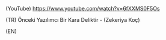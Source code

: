 (YouTube) https://www.youtube.com/watch?v=6fXXMS0F5Os

(TR) Önceki Yazılımcı Bir Kara Deliktir - (Zekeriya Koç)

(EN)
